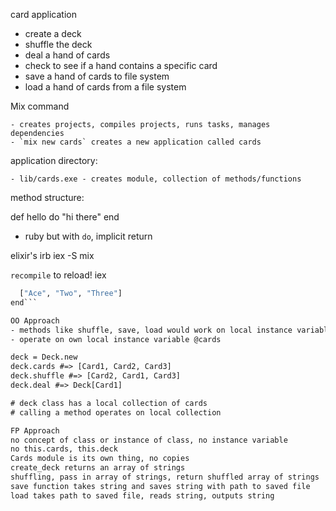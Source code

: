card application

- create a deck
- shuffle the deck
- deal a hand of cards
- check to see if a hand contains a specific card
- save a hand of cards to file system
- load a hand of cards from a file system

Mix command

    - creates projects, compiles projects, runs tasks, manages dependencies
    - `mix new cards` creates a new application called cards

application directory:

    - lib/cards.exe - creates module, collection of methods/functions

method structure:

def hello do
  "hi there"
end

- ruby but with `do`, implicit return

elixir's irb
    iex -S mix

`recompile` to reload! iex


```def create_deck do
  ["Ace", "Two", "Three"]
end```

OO Approach
- methods like shuffle, save, load would work on local instance variable of Deck
- operate on own local instance variable @cards

deck = Deck.new
deck.cards #=> [Card1, Card2, Card3]
deck.shuffle #=> [Card2, Card1, Card3]
deck.deal #=> Deck[Card1]

# deck class has a local collection of cards
# calling a method operates on local collection

FP Approach
no concept of class or instance of class, no instance variable
no this.cards, this.deck
Cards module is its own thing, no copies
create_deck returns an array of strings
shuffling, pass in array of strings, return shuffled array of strings
save function takes string and saves string with path to saved file
load takes path to saved file, reads string, outputs string